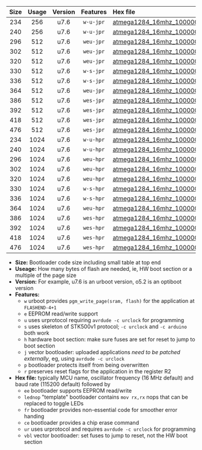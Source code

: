 |Size|Usage|Version|Features|Hex file|
|:-:|:-:|:-:|:-:|:--|
|234|256|u7.6|`w-u-jpr`|[atmega1284_16mhz_1000000bps_ur_vbl.hex](https://raw.githubusercontent.com/stefanrueger/urboot/main/bootloaders/atmega1284/fcpu_16mhz/1000000_bps/atmega1284_16mhz_1000000bps_ur_vbl.hex)|
|240|256|u7.6|`w-u-jpr`|[atmega1284_16mhz_1000000bps_lednop_ur_vbl.hex](https://raw.githubusercontent.com/stefanrueger/urboot/main/bootloaders/atmega1284/fcpu_16mhz/1000000_bps/atmega1284_16mhz_1000000bps_lednop_ur_vbl.hex)|
|296|512|u7.6|`weu-jpr`|[atmega1284_16mhz_1000000bps_ee_ur_vbl.hex](https://raw.githubusercontent.com/stefanrueger/urboot/main/bootloaders/atmega1284/fcpu_16mhz/1000000_bps/atmega1284_16mhz_1000000bps_ee_ur_vbl.hex)|
|302|512|u7.6|`weu-jpr`|[atmega1284_16mhz_1000000bps_ee_lednop_ur_vbl.hex](https://raw.githubusercontent.com/stefanrueger/urboot/main/bootloaders/atmega1284/fcpu_16mhz/1000000_bps/atmega1284_16mhz_1000000bps_ee_lednop_ur_vbl.hex)|
|320|512|u7.6|`weu-jpr`|[atmega1284_16mhz_1000000bps_ee_lednop_fr_ur_vbl.hex](https://raw.githubusercontent.com/stefanrueger/urboot/main/bootloaders/atmega1284/fcpu_16mhz/1000000_bps/atmega1284_16mhz_1000000bps_ee_lednop_fr_ur_vbl.hex)|
|330|512|u7.6|`w-s-jpr`|[atmega1284_16mhz_1000000bps_vbl.hex](https://raw.githubusercontent.com/stefanrueger/urboot/main/bootloaders/atmega1284/fcpu_16mhz/1000000_bps/atmega1284_16mhz_1000000bps_vbl.hex)|
|336|512|u7.6|`w-s-jpr`|[atmega1284_16mhz_1000000bps_lednop_vbl.hex](https://raw.githubusercontent.com/stefanrueger/urboot/main/bootloaders/atmega1284/fcpu_16mhz/1000000_bps/atmega1284_16mhz_1000000bps_lednop_vbl.hex)|
|364|512|u7.6|`weu-jpr`|[atmega1284_16mhz_1000000bps_ee_lednop_fr_ce_ur_vbl.hex](https://raw.githubusercontent.com/stefanrueger/urboot/main/bootloaders/atmega1284/fcpu_16mhz/1000000_bps/atmega1284_16mhz_1000000bps_ee_lednop_fr_ce_ur_vbl.hex)|
|386|512|u7.6|`wes-jpr`|[atmega1284_16mhz_1000000bps_ee_vbl.hex](https://raw.githubusercontent.com/stefanrueger/urboot/main/bootloaders/atmega1284/fcpu_16mhz/1000000_bps/atmega1284_16mhz_1000000bps_ee_vbl.hex)|
|392|512|u7.6|`wes-jpr`|[atmega1284_16mhz_1000000bps_ee_lednop_vbl.hex](https://raw.githubusercontent.com/stefanrueger/urboot/main/bootloaders/atmega1284/fcpu_16mhz/1000000_bps/atmega1284_16mhz_1000000bps_ee_lednop_vbl.hex)|
|418|512|u7.6|`wes-jpr`|[atmega1284_16mhz_1000000bps_ee_lednop_fr_vbl.hex](https://raw.githubusercontent.com/stefanrueger/urboot/main/bootloaders/atmega1284/fcpu_16mhz/1000000_bps/atmega1284_16mhz_1000000bps_ee_lednop_fr_vbl.hex)|
|476|512|u7.6|`wes-jpr`|[atmega1284_16mhz_1000000bps_ee_lednop_fr_ce_vbl.hex](https://raw.githubusercontent.com/stefanrueger/urboot/main/bootloaders/atmega1284/fcpu_16mhz/1000000_bps/atmega1284_16mhz_1000000bps_ee_lednop_fr_ce_vbl.hex)|
|234|1024|u7.6|`w-u-hpr`|[atmega1284_16mhz_1000000bps_ur.hex](https://raw.githubusercontent.com/stefanrueger/urboot/main/bootloaders/atmega1284/fcpu_16mhz/1000000_bps/atmega1284_16mhz_1000000bps_ur.hex)|
|240|1024|u7.6|`w-u-hpr`|[atmega1284_16mhz_1000000bps_lednop_ur.hex](https://raw.githubusercontent.com/stefanrueger/urboot/main/bootloaders/atmega1284/fcpu_16mhz/1000000_bps/atmega1284_16mhz_1000000bps_lednop_ur.hex)|
|296|1024|u7.6|`weu-hpr`|[atmega1284_16mhz_1000000bps_ee_ur.hex](https://raw.githubusercontent.com/stefanrueger/urboot/main/bootloaders/atmega1284/fcpu_16mhz/1000000_bps/atmega1284_16mhz_1000000bps_ee_ur.hex)|
|302|1024|u7.6|`weu-hpr`|[atmega1284_16mhz_1000000bps_ee_lednop_ur.hex](https://raw.githubusercontent.com/stefanrueger/urboot/main/bootloaders/atmega1284/fcpu_16mhz/1000000_bps/atmega1284_16mhz_1000000bps_ee_lednop_ur.hex)|
|320|1024|u7.6|`weu-hpr`|[atmega1284_16mhz_1000000bps_ee_lednop_fr_ur.hex](https://raw.githubusercontent.com/stefanrueger/urboot/main/bootloaders/atmega1284/fcpu_16mhz/1000000_bps/atmega1284_16mhz_1000000bps_ee_lednop_fr_ur.hex)|
|330|1024|u7.6|`w-s-hpr`|[atmega1284_16mhz_1000000bps.hex](https://raw.githubusercontent.com/stefanrueger/urboot/main/bootloaders/atmega1284/fcpu_16mhz/1000000_bps/atmega1284_16mhz_1000000bps.hex)|
|336|1024|u7.6|`w-s-hpr`|[atmega1284_16mhz_1000000bps_lednop.hex](https://raw.githubusercontent.com/stefanrueger/urboot/main/bootloaders/atmega1284/fcpu_16mhz/1000000_bps/atmega1284_16mhz_1000000bps_lednop.hex)|
|364|1024|u7.6|`weu-hpr`|[atmega1284_16mhz_1000000bps_ee_lednop_fr_ce_ur.hex](https://raw.githubusercontent.com/stefanrueger/urboot/main/bootloaders/atmega1284/fcpu_16mhz/1000000_bps/atmega1284_16mhz_1000000bps_ee_lednop_fr_ce_ur.hex)|
|386|1024|u7.6|`wes-hpr`|[atmega1284_16mhz_1000000bps_ee.hex](https://raw.githubusercontent.com/stefanrueger/urboot/main/bootloaders/atmega1284/fcpu_16mhz/1000000_bps/atmega1284_16mhz_1000000bps_ee.hex)|
|392|1024|u7.6|`wes-hpr`|[atmega1284_16mhz_1000000bps_ee_lednop.hex](https://raw.githubusercontent.com/stefanrueger/urboot/main/bootloaders/atmega1284/fcpu_16mhz/1000000_bps/atmega1284_16mhz_1000000bps_ee_lednop.hex)|
|418|1024|u7.6|`wes-hpr`|[atmega1284_16mhz_1000000bps_ee_lednop_fr.hex](https://raw.githubusercontent.com/stefanrueger/urboot/main/bootloaders/atmega1284/fcpu_16mhz/1000000_bps/atmega1284_16mhz_1000000bps_ee_lednop_fr.hex)|
|476|1024|u7.6|`wes-hpr`|[atmega1284_16mhz_1000000bps_ee_lednop_fr_ce.hex](https://raw.githubusercontent.com/stefanrueger/urboot/main/bootloaders/atmega1284/fcpu_16mhz/1000000_bps/atmega1284_16mhz_1000000bps_ee_lednop_fr_ce.hex)|

- **Size:** Bootloader code size including small table at top end
- **Useage:** How many bytes of flash are needed, ie, HW boot section or a multiple of the page size
- **Version:** For example, u7.6 is an urboot version, o5.2 is an optiboot version
- **Features:**
  + `w` urboot provides `pgm_write_page(sram, flash)` for the application at `FLASHEND-4+1`
  + `e` EEPROM read/write support
  + `u` uses urprotocol requiring `avrdude -c urclock` for programming
  + `s` uses skeleton of STK500v1 protocol; `-c urclock` and `-c arduino` both work
  + `h` hardware boot section: make sure fuses are set for reset to jump to boot section
  + `j` vector bootloader: uploaded applications *need to be patched externally*, eg, using `avrdude -c urclock`
  + `p` bootloader protects itself from being overwritten
  + `r` preserves reset flags for the application in the register R2
- **Hex file:** typically MCU name, oscillator frequency (16 MHz default) and baud rate (115200 default) followed by
  + `ee` bootloader supports EEPROM read/write
  + `lednop` "template" bootloader contains `mov rx,rx` nops that can be replaced to toggle LEDs
  + `fr` bootloader provides non-essential code for smoother error handing
  + `ce` bootloader provides a chip erase command
  + `ur` uses urprotocol and requires `avrdude -c urclock` for programming
  + `vbl` vector bootloader: set fuses to jump to reset, not the HW boot section
